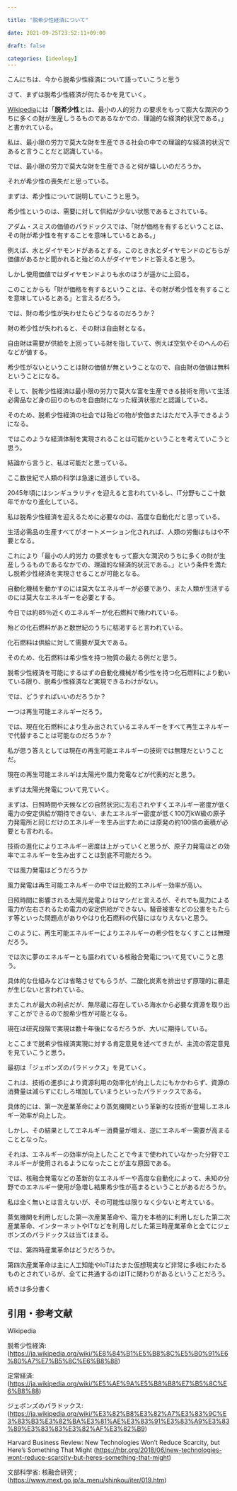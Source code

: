 ```yaml
---

title: "脱希少性経済について"

date: 2021-09-25T23:52:11+09:00

draft: false

categories: [ideology]
---
```


こんにちは、今から脱希少性経済について語っていこうと思う



さて、まずは脱希少性経済が何たるかを見ていく。



[Wikipedia](https://ja.wikipedia.org/wiki/%E8%84%B1%E5%B8%8C%E5%B0%91%E6%80%A7%E7%B5%8C%E6%B8%88)には「**脱希少性**とは、最小の人的労力 の要求をもって膨大な潤沢のうちに多くの財が生産しうるものであるなかでの、理論的な経済的状況である。」と書かれている。



私は、最小限の労力で莫大な財を生産できる社会の中での理論的な経済的状況であると言うことだと認識している。



では、最小限の労力で莫大な財を生産できると何が嬉しいのだろうか。



それが希少性の喪失だと思っている。



まずは、希少性について説明していこうと思う。



希少性というのは、需要に対して供給が少ない状態であるとされている。



アダム・スミスの価値のパラドックスでは、「財が価格を有するということは、その財が希少性を有することを意味しているとある。」



例えば、水とダイヤモンドがあるとする。このとき水とダイヤモンドのどちらが価値があるかと聞かれると殆どの人がダイヤモンドと答えると思う。



しかし使用価値ではダイヤモンドよりも水のほうが遥かに上回る。



このことからも「財が価格を有するということは、その財が希少性を有することを意味しているとある」と言えるだろう。



では、財の希少性が失わせたらどうなるのだろうか？



財の希少性が失われると、その財は自由財となる。



自由財は需要が供給を上回っている財を指していて、例えば空気やそのへんの石などが値する。



希少性がないということは財の価値が無ということなので、自由財の価値は無料ということになる。



そして、脱希少性経済は最小限の労力で莫大な富を生産できる技術を用いて生活必需品など身の回りのものを自由財になった経済状態だと認識している。



そのため、脱希少性経済の社会では殆どの物が安価またはただで入手できるようになる。



ではこのような経済体制を実現されることは可能かということを考えていこうと思う。



結論から言うと、私は可能だと思っている。



ここ数世紀で人類の科学は急速に進歩している。



2045年頃にはシンギュラリティを迎えると言われているし、IT分野もここ十数年でかなり進化している。



私は脱希少性経済を迎えるために必要なのは、高度な自動化だと思っている。



生活必需品の生産すべてがオートメーション化されれば、人類の労働はもはや不要となる。



これにより「最小の人的労力 の要求をもって膨大な潤沢のうちに多くの財が生産しうるものであるなかでの、理論的な経済的状況である。」という条件を満たし脱希少性経済を実現させることが可能となる。


自動化機械を動かすのには莫大なエネルギーが必要であり、また人類が生活するのには莫大なエネルギーを必要とする。

今日では約85％近くのエネルギーが化石燃料で賄われている。


殆どの化石燃料があと数世紀のうちに枯渇すると言われている。


化石燃料は供給に対して需要が莫大である。

そのため、化石燃料は希少性を持つ物質の最たる例だと思う。


脱希少性経済を可能にするはずの自動化機械が希少性を持つ化石燃料により動いている限り、脱希少性経済など実現できるわけがない。

では、どうすればいいのだろうか？

一つは再生可能エネルギーだろう。

では、現在化石燃料により生み出されているエネルギーをすべて再生エネルギーで代替することは可能なのだろうか？

私が思う答えとしては現在の再生可能エネルギーの技術では無理だということだ。

現在の再生可能エネルギは太陽光や風力発電などが代表的だと思う。

まずは太陽光発電について見ていく。

まずは、日照時間や天候などの自然状況に左右されやすくエネルギー密度が低く電力の安定供給が期待できない、またエネルギー密度が低く100万kW級の原子力発電所と同じだけのエネルギーを生み出すためには原発の約100倍の面積が必要とも言われる。

技術の進化によりエネルギー密度は上がっていくと思うが、原子力発電ほどの効率でエネルギーを生み出すことは到底不可能だろう。

では風力発電はどうだろうか

風力発電は再生可能エネルギーの中では比較的エネルギー効率が高い。

日照時間に影響される太陽光発電よりはマシだと言えるが、それでも風力による電力が左右されるため電力の安定供給ができない。騒音被害などの公害をもたらす等といった問題点がありやはり化石燃料の代替にはなりえないと思う。

このように、再生可能エネルギーによりエネルギーの希少性をなくすことは無理だろう。

では次に夢のエネルギーとも謳われている核融合発電について見ていこうと思う。

具体的な仕組みなどは省略させてもらうが、二酸化炭素を排出せず原理的に暴走が生じないと言われている。

またこれが最大の利点だが、無尽蔵に存在している海水から必要な資源を取り出すことができるので脱希少性が可能となる。

現在は研究段階で実現は数十年後になるだろうが、大いに期待している。

とここまで脱希少性経済実現に対する肯定意見を述べてきたが、主流の否定意見を見ていこうと思う。

最初は「ジェボンズのパラドックス」を見ていく。

これは、技術の進歩により資源利用の効率化が向上したにもかかわらず、資源の消費量は減らずにむしろ増加していまうといったパラドックスである。

具体的には、第一次産業革命により蒸気機関という革新的な技術が登場しエネルギー効率が向上した。

しかし、その結果としてエネルギー消費量が増え、逆にエネルギー需要が高まることとなった。

それは、エネルギーの効率が向上したことで今まで使われていなかった分野でエネルギーが使用されるようになったことが主な原因である。

では、核融合発電などの革新的なエネルギーや高度な自動化によって、未知の分野でのエネルギー使用が急増し結果希少性が高まるということがあるだろうか。

私は全く無いとは言えないが、その可能性は限りなく少ないと考えている。

蒸気機関を利用しだした第一次産業革命や、電力を本格的に利用しだした第二次産業革命、インターネットやITなどを利用しだした第三時産業革命と全てにジェボンズのパラドックスは当てはまる。

では、第四時産業革命はどうだろうか。

第四次産業革命は主に人工知能やIoTはたまた仮想現実など非常に多岐にわたるものとされているが、全てに共通するのはITに関わりがあるということだろう。

続きは多分書く

## 引用・参考文献
Wikipedia

脱希少性経済:(https://ja.wikipedia.org/wiki/%E8%84%B1%E5%B8%8C%E5%B0%91%E6%80%A7%E7%B5%8C%E6%B8%88)
           
定常経済:(https://ja.wikipedia.org/wiki/%E5%AE%9A%E5%B8%B8%E7%B5%8C%E6%B8%88)

ジェボンズのパラドックス:(https://ja.wikipedia.org/wiki/%E3%82%B8%E3%82%A7%E3%83%9C%E3%83%B3%E3%82%BA%E3%81%AE%E3%83%91%E3%83%A9%E3%83%89%E3%83%83%E3%82%AF%E3%82%B9)

Harvard Business Review: 
New Technologies Won’t Reduce Scarcity, but Here’s Something That Might
(https://hbr.org/2018/06/new-technologies-wont-reduce-scarcity-but-heres-something-that-might)

文部科学省:
核融合研究 ;(https://www.mext.go.jp/a_menu/shinkou/iter/019.htm)




